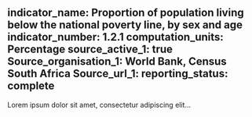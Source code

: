 indicator_name: Proportion of population living below the national poverty line, by sex and age
indicator_number: 1.2.1
computation_units: Percentage
source_active_1: true
Source_organisation_1: World Bank, Census South Africa
Source_url_1: 
reporting_status: complete
---
Lorem ipsum dolor sit amet, consectetur adipiscing elit...
